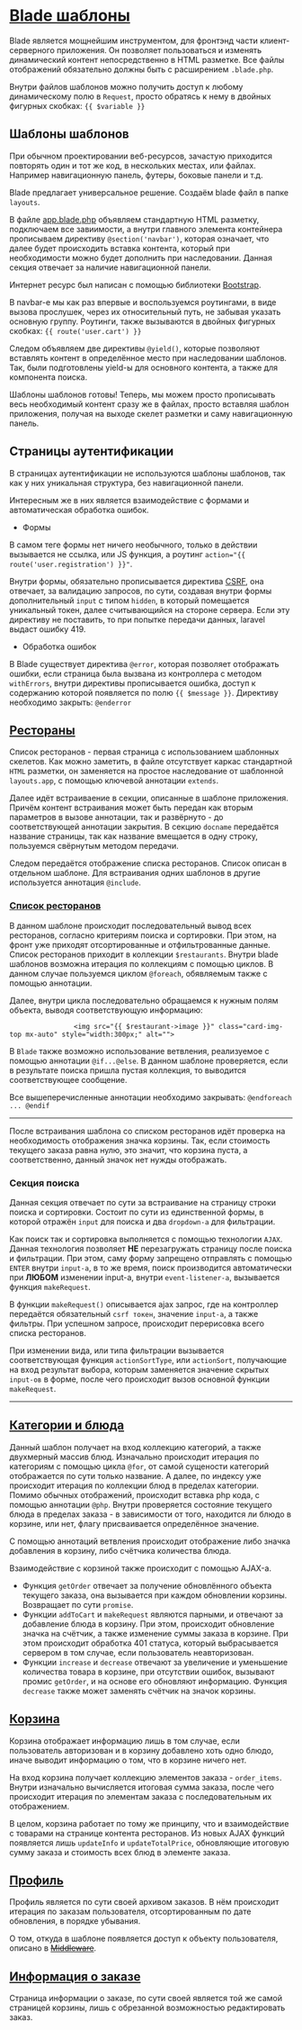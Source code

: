 # [Blade шаблоны](https://laravel.com/docs/9.x/blade#main-content)

Blade является мощнейшим инструментом, для фронтэнд части клиент-серверного приложения. Он позволяет пользоваться и изменять динамический контент непосредственно в HTML разметке. Все файлы отображений обязательно должны быть с расширением ```.blade.php```.

Внутри файлов шаблонов можно получить доступ к любому динамическому полю в ```Request```, просто обратясь к нему в двойных фигурных скобках: ```{{ $variable }}```

## Шаблоны шаблонов

При обычном проектировании веб-ресурсов, зачастую приходится повторять один и тот же код, в нескольких местах, или файлах. Например навигационную панель, футеры, боковые панели и т.д.

Blade предлагает универсальное решение. Создаём blade файл в папке ```layouts```.

В файле [app.blade.php](https://github.com/DavidaaWoW/GlobusDelievery/blob/master/resources/views/layouts/app.blade.php) объявляем стандартную HTML разметку, подключаем все завиимости, а внутри главного элемента контейнера прописываем директиву ```@section('navbar')```, которая означает, что далее будет происходить вставка контента, который при необходимости можно будет дополнить при наследовании. Данная секция отвечает за наличие навигационной панели.

Интернет ресурс был написан с помощью библиотеки [Bootstrap](https://getbootstrap.com/docs/5.2/getting-started/introduction/).

В navbar-е мы как раз впервые и воспользуемся роутингами, в виде вызова прослушек, через их относительный путь, не забывая указать основную группу. Роутинги, также вызываются в двойных фигурных скобках: ```{{ route('user.cart') }}```

Следом объявляем две директивы ```@yield()```, которые позволяют вставлять контент в определённое место при наследовании шаблонов. Так, были подготовлены yield-ы для основного контента, а также для компонента поиска.

Шаблоны шаблонов готовы! Теперь, мы можем просто прописывать весь необходимый контент сразу же в файлах, просто вставляя шаблон приложения, получая на выходе скелет разметки и саму навигационную панель.

## Страницы аутентификации

В страницах аутентификации не используются шаблоны шаблонов, так как у них уникальная структура, без навигационной панели.

Интересным же в них является взаимодействие с формами и автоматическая обработка ошибок.

- Формы

В самом теге формы нет ничего необычного, только в действии вызывается не ссылка, или JS функция, а роутинг ```action="{{ route('user.registration') }}"```.

Внутри формы, обязательно прописывается директива [CSRF](https://laravel.com/docs/9.x/csrf#main-content), она отвечает, за валидацию запросов, по сути, создавая внутри формы дополнительный ```input``` с типом ```hidden```, в который помещается уникальный токен, далее считывающийся на стороне сервера. Если эту директиву не поставить, то при попытке передачи данных, laravel выдаст ошибку 419.

- Обработка ошибок

В Blade существует директива ```@error```, которая позволяет отображать ошибки, если страница была вызвана из контроллера с методом ```withErrors```, внутри директивы прописывается ошибка, доступ к содержанию которой появляется по полю ```{{ $message }}```. Директиву необходимо закрыть: ```@enderror```

## [Рестораны](https://github.com/DavidaaWoW/GlobusDelievery/blob/master/resources/views/user/restaurants.blade.php)

Список ресторанов - первая страница с использованием шаблонных скелетов. Как можно заметить, в файле отсутствует каркас стандартной ```HTML``` разметки, он заменяется на простое наследование от шаблонной ```layouts.app```, с помощью ключевой аннотации ```extends```.

Далее идёт встраиваение в секции, описанные в шаблоне приложения. Причём контент встраивания может быть передан как вторым параметров в вызове аннотации, так и развёрнуто - до соответствующей аннотации закрытия. В секцию ```docname``` передаётся название страницы, так как название вмещается в одну строку, пользуемся свёрнутым методом передачи.

Следом передаётся отображение списка ресторанов. Список описан в отдельном шаблоне. Для встраивания одних шаблонов в другие используется аннотация ```@include```. 

### [Список ресторанов](https://github.com/DavidaaWoW/GlobusDelievery/blob/master/resources/views/layouts/rest_list.blade.php)

В данном шаблоне происходит последовательный вывод всех ресторанов, согласно критериям поиска и сортировки. При этом, на фронт уже приходят отсортированные и отфильтрованные данные. Список ресторанов приходит в коллекции ```$restaurants```. Внутри blade шаблонов возможна итерация по коллекциям с помощью циклов. В данном случае пользуемся циклом ```@foreach```, обявляемым также с помощью аннотации.

Далее, внутри цикла последовательно обращаемся к нужным полям объекта, выводя соответствующую информацию:
```
                <img src="{{ $restaurant->image }}" class="card-img-top mx-auto" style="width:300px;" alt="">
```

В ```Blade``` также возможно использование ветвления, реализуемое с помощью аннотации ```@if...@else```. В данном шаблоне проверяется, если в результате поиска пришла пустая коллекция, то выводится соответствующее сообщение.

Все вышеперечисленные аннотации необходимо закрывать: ```@endforeach ... @endif```

***

После встраивания шаблона со списком ресторанов идёт проверка на необходимость отображения значка корзины. Так, если стоимость текущего заказа равна нулю, это значит, что корзина пуста, а соответственно, данный значок нет нужды отображать.

### Секция поиска

Данная секция отвечает по сути за встраивание на страницу строки поиска и сортировки. Состоит по сути из единственной формы, в которой отражён ```input``` для поиска и два ```dropdown-а``` для фильтрации.

Как поиск так и сортировка выполняется с помощью технологии ```AJAX```. Данная технология позволяет **НЕ** перезагружать страницу после поиска и фильтрации. При этом, саму форму запрещено отправлять с помощью ```ENTER``` внутри ```input-а```, в то же время, поиск производится автоматически при **ЛЮБОМ** изменении input-а, внутри ```event-listener-а```, вызывается функция ```makeRequest```. 

В функции ```makeRequest()``` описывается ajax запрос, где на контроллер передаётся обязательный ```csrf токен```, значение ```input-а```, а также фильтры. При успешном запросе, происходит перерисовка всего списка ресторанов.

При изменении вида, или типа фильтрации вызывается соответствующая функция ```actionSortType```, или ```actionSort```, получающие на вход результат выбора, которым заменяется значение скрытых ```input-ов``` в форме, после чего происходит вызов основной функции ```makeRequest```.

***

## [Категории и блюда](https://github.com/DavidaaWoW/GlobusDelievery/blob/master/resources/views/user/rest_content.blade.php)

Данный шаблон получает на вход коллекцию категорий, а также двухмерный массив блюд. Изначально происходит итерация по категориям с помощью цикла ```@for```, от самой сущености категорий отображается по сути только название. А далее, по индексу уже происходит итерация по коллекции блюд в пределах категории. Помимо обычных отображений, происходит вставка php кода, с помощью аннотации ```@php```. Внутри проверяется состояние текущего блюда в пределах заказа - в зависимости от того, находится ли блюдо в корзине, или нет, флагу присваивается определённое значение.

С помощью аннотаций ветвления происходит отображение либо значка добавления в корзину, либо счётчика количества блюда.

Взаимодействие с корзиной также происходит с помощью AJAX-а. 

+ Функция ```getOrder``` отвечает за получение обновлённого объекта текущего заказа, она вызывается при каждом обновлении корзины. Возвращает по сути ```promise```.
+ Функции ```addToCart``` и ```makeRequest``` являются парными, и отвечают за добавление блюда в корзину. При этом, происходит обновление значка на счётчик, а также изменение суммы заказа в корзине. При этом происходит обработка 401 статуса, который выбрасывается сервером в том случае, если пользователь неавторизован.
+ Функции ```increase``` и ```decrease``` отвечают за увеличение и уменьшение количества товара в корзине, при отсутствии ошибок, вызывают промис ```getOrder```, и на основе его обновляют информацию. Функция ```decrease``` также может заменять счётчик на значок корзины.

## [Корзина](https://github.com/DavidaaWoW/GlobusDelievery/blob/master/resources/views/user/basket.blade.php)

Корзина отображает информацию лишь в том случае, если пользователь авторизован и в корзину добавлено хоть одно блюдо, иначе выводит информацию о том, что в корзине ничего нет.

На вход корзина получает коллекцию элементов заказа - ```order_items```. Внутри изначально вычисляется итоговая сумма заказа, после чего происходит итерация по элементам заказа с последовательным их отображением.

В целом, корзина работает по тому же принципу, что и взаимодействие с товарами на странице контента ресторанов. Из новых AJAX функций появляется лишь ```updateInfo``` и ```updateTotalPrice```, обновляющие итоговую сумму заказа и стоимость всех блюд в элементе заказа.

## [Профиль](https://github.com/DavidaaWoW/GlobusDelievery/blob/master/resources/views/user/profile.blade.php)

Профиль является по сути своей архивом заказов. В нём происходит итерация по заказам пользователя, отсортированным по дате обновления, в порядке убывания.

О том, откуда в шаблоне появляется доступ к объекту пользователя, описано в ~~[Middleware]()~~.

## [Информация о заказе](https://github.com/DavidaaWoW/GlobusDelievery/blob/master/resources/views/user/order_info.blade.php)

Страница информации о заказе, по сути своей является той же самой страницей корзины, лишь с обрезанной возможностью редактировать заказ.
